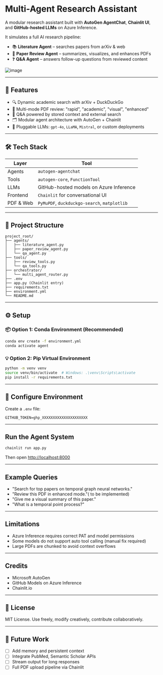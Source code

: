 #  Multi-Agent Research Assistant

A modular research assistant built with **AutoGen AgentChat**, **Chainlit UI**, and **GitHub-hosted LLMs** on Azure Inference.

It simulates a full AI research pipeline:
- 📚 **Literature Agent** – searches papers from arXiv & web
- 🧾 **Paper Review Agent** – summarizes, visualizes, and enhances PDFs
- ❓ **Q&A Agent** – answers follow-up questions from reviewed content

![image](https://github.com/user-attachments/assets/6b1bb042-eedd-4bb7-9b7d-e57cf9dac191)



---

## 🚀 Features

- 🔍 Dynamic academic search with arXiv + DuckDuckGo
- 📄 Multi-mode PDF review: "rapid", "academic", "visual", "enhanced"
- 🧠 Q&A powered by stored context and external search
- 🗂 Modular agent architecture with AutoGen + Chainlit
- 🧩 Pluggable LLMs: `gpt-4o`, `LLaMA`, `Mistral`, or custom deployments

---

## 🛠️ Tech Stack

| Layer | Tool |
|-------|------|
| Agents | `autogen-agentchat` |
| Tools  | `autogen-core`, `FunctionTool` |
| LLMs   | GitHub-hosted models on Azure Inference |
| Frontend | `Chainlit` for conversational UI |
| PDF & Web | `PyMuPDF`, `duckduckgo-search`, `matplotlib` |

---

## 📂 Project Structure

```
project_root/
├── agents/
│   ├── literature_agent.py
│   ├── paper_review_agent.py
│   └── qa_agent.py
├── tools/
│   ├── review_tools.py
│   └── qa_tools.py
├── orchestrator/
│   └── multi_agent_router.py
├── .env
├── app.py (Chainlit entry)
├── requirements.txt
├── environment.yml
└── README.md
```

---

## ⚙️ Setup

### 📦 Option 1: Conda Environment (Recommended)

```bash
conda env create -f environment.yml
conda activate agent
```

### 💡 Option 2: Pip Virtual Environment

```bash
python -m venv venv
source venv/bin/activate  # Windows: .\venv\Scripts\activate
pip install -r requirements.txt
```

---

## 🔐 Configure Environment
Create a `.env` file:
```env
GITHUB_TOKEN=ghp_XXXXXXXXXXXXXXXXXXXXX
```

---

##  Run the Agent System

```bash
chainlit run app.py
```
Then open [http://localhost:8000](http://localhost:8000)

---

## Example Queries

- "Search for top papers on temporal graph neural networks."
- "Review this PDF in enhanced mode."( to be implemented)
- "Give me a visual summary of this paper."
- "What is a temporal point process?"

---

## Limitations

- Azure Inference requires correct PAT and model permissions
- Some models do not support auto tool calling (manual fix required)
- Large PDFs are chunked to avoid context overflows

---

## Credits

- Microsoft AutoGen
- GitHub Models on Azure Inference
- Chainlit.io

---

## 📜 License

MIT License. Use freely, modify creatively, contribute collaboratively.

---

## 🤖 Future Work

- [ ] Add memory and persistent context
- [ ] Integrate PubMed, Semantic Scholar APIs
- [ ] Stream output for long responses
- [ ] Full PDF upload pipeline via Chainlit
